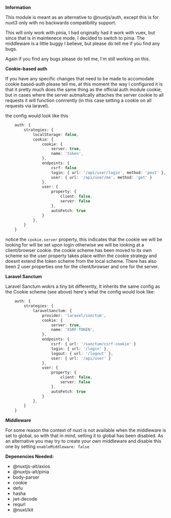 **Information**

This module is meant as an alternative to @nuxtjs/auth, except this is for nuxt3 only with no backwards compatibility support.

This will only work with pinia, I had originally had it work with vuex, but since that is in maintenece mode, I decided to switch to pinia. 
The middleware is a little buggy I believe, but please do tell me if you find any bugs.

Again if you find any bugs please do tell me, I'm still working on this.

**Cookie-based auth**

If you have any specific changes that need to be made to accomodate cookie based-auth please tell me, at this moment the way I configured it is that it pretty much does the same thing as the official auth module cookie, but in cases where the server autmaitcally attaches the server cookie to all requests it will function conrrently (in this case setting a cookie on all requests via laravel).

the config would look like this

```ts
    auth: {
        strategies: {
            localStorage: false,
            cookie: {
                cookie: {
                    server: true,
                    name: 'token',
                },
                endpoints: {
                    csrf: false
                    login: { url: '/api/user/login', method: 'post' },
                    user: { url: '/api/user/me', method: 'get' }
                },
                user: {
                    property: {
                        client: false,
                        server: false
                    },
                    autoFetch: true
                }
            },
        }
    }
```

notice the `cookie.server` property, this indicates that the cookie we will be looking for will be set upon login otherwise we will be looking at a client/browser cookie.
the cookie scheme has been moved to its own scheme so the user property takes place within the cookie strategy and doesnt extend the token scheme from the local scheme. There has also been 2 user properties one for the client/browser and one for the server.

**Laravel Sanctum**

Laravel Sanctum wokrs a tiny bit differently, It inherits the same config as the Cookie scheme (see above) here's what the config would look like:

```ts
    auth: {
        strategies: {
            laravelSanctum: {
                provider: 'laravel/sanctum',
                cookie: {
                    server: true,
                    name: 'XSRF-TOKEN',
                },
                endpoints: {
                    csrf: { url: '/sanctum/csrf-cookie' }
                    login: { url: '/login' },
                    logout: { url: '/logout' },
                    user: { url: '/api/user' }
                },
                user: {
                    property: {
                        client: false,
                        server: false
                    },
                    autoFetch: true
                }
            },
        }
    }
```

**Middleware**

For some reason the context of nuxt is not available when the middleware is set to global, so with that in mind, setting it to global has been disabled. As an alternative you may try to create your own middleware and disable this one by setting `enableMiddleware: false`

**Depenencies Needed:**
- @nuxtjs-alt/axios
- @nuxtjs-alt/pinia
- body-parser
- cookie
- defu
- hasha
- jwt-decode
- requrl
- @nuxt/kit

